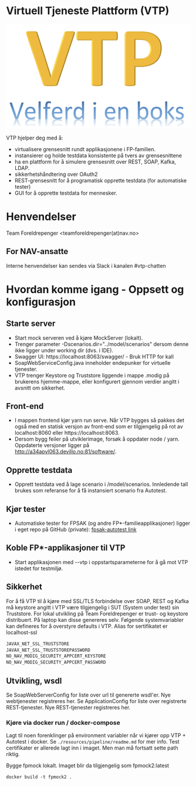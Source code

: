 Virtuell Tjeneste Plattform (VTP)
=================================
![alt text](vtp.png "Logo Title Text 1")


VTP hjelper deg med å: 
- virtualisere grensesnitt rundt applikasjonene i FP-familien. 
- instansierer og holde testdata konsistente på tvers av grensesnittene
- ha en plattform for å simulere grensesnitt over REST, SOAP, Kafka, LDAP.
- sikkerhetshåndtering over OAuth2
- REST-grensesnitt for å programatisk opprette testdata (for automatiske tester) 
- GUI for å opprette testdata for mennesker.

# Henvendelser

Team Foreldrepenger <teamforeldrepenger(at)nav.no>

## For NAV-ansatte

Interne henvendelser kan sendes via Slack i kanalen #vtp-chatten


# Hvordan komme igang - Oppsett og konfigurasjon


Starte server
----
* Start mock serveren ved å kjøre MockServer (lokalt).
* Trenger parameter -Dscenarios.dir="../model/scenarios" dersom denne ikke ligger under working dir (dvs. i IDE).
* Swagger UI: https://localhost:8063/swagger/ - Bruk HTTP for kall
* SoapWebServiceConfig.java inneholder endepunker for virtuelle tjenester.
* VTP trenger Keystore og Truststore liggende i mappe .modig på brukerens hjemme-mappe, eller konfigurert gjennom verdier angitt i avsnitt om sikkerhet.

Front-end
---
* I mappen frontend kjør yarn run serve. Når VTP bygges så pakkes det også med en statisk versjon av front-end som er tilgjengelig på rot av localhost:8060 eller https://localhost:8063.
* Dersom bygg feiler på utviklerimage, forsøk å oppdater node / yarn. Oppdaterte versjoner ligger på http://a34apvl063.devillo.no:81/software/.  


Opprette testdata 
----
* Opprett testdata ved å lage scenario i /model/scenarios. Innledende tall brukes som referanse for å få instansiert scenario fra Autotest. 

Kjør tester
----
* Automatiske tester for FPSAK (og andre FP*-familieapplikasjoner) ligger i eget repo på GitHub (private): [fpsak-autotest link](https://github.com/navikt/fpsak-autotest)

Koble FP*-applikasjoner til VTP
------

* Start applikasjonen med --vtp i oppstartsparameterne for å gå mot VTP istedet for testmiljø. 

Sikkerhet
----
For å få VTP til å kjøre med SSL/TLS forbindelse over SOAP, REST og Kafka må keystore angitt i VTP være tilgjengelig i SUT (System under test) sin Truststore. 
For lokal utvikling på Team Foreldrepenger er trust- og keystore distribuert. På laptop kan disse genereres selv. Følgende systemvariabler kan defineres for å overstyre defaults i VTP. 
Alias for sertifikatet er localhost-ssl

```bash
JAVAX_NET_SSL_TRUSTSTORE
JAVAX_NET_SSL_TRUSTSTOREPASSWORD
NO_NAV_MODIG_SECURITY_APPCERT_KEYSTORE
NO_NAV_MODIG_SECURITY_APPCERT_PASSWORD
```


Utvikling, wsdl
----
Se SoapWebServerConfig for liste over url til genererte wsdl'er. Nye webtjenester registreres her. 
Se ApplicationConfig for liste over registrerte REST-tjenester. Nye REST-tjenester registreres her. 


### Kjøre via docker run / docker-compose
Lagt til noen forenklinger på environment variabler når vi kjører opp VTP + Autotest i docker. Se
`./resources/pipeline/readme.md` for mer info. Test certifikater er allerede lagt inn i imaget. Men man må
fortsatt sette path riktig.


Bygge fpmock lokalt. Imaget blir da tilgjengelig som fpmock2:latest
```
docker build -t fpmock2 . 
```
